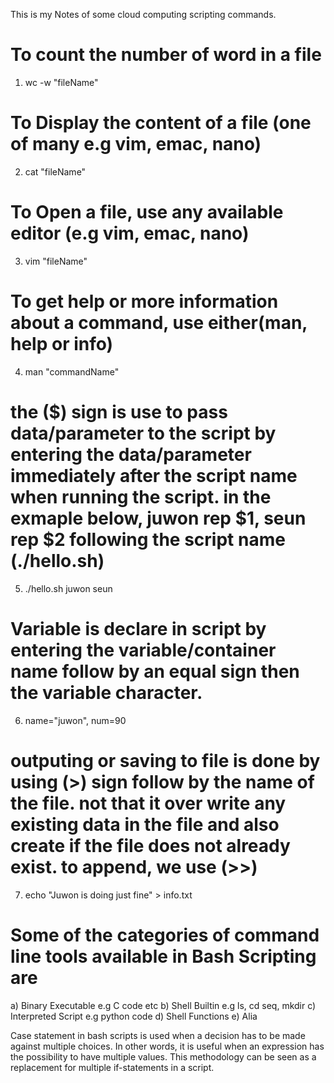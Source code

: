 This is my Notes of some cloud computing scripting commands.
# To count the number of word in a file
1. wc -w "fileName"
# To Display the content of a file (one of many e.g vim, emac, nano)
2. cat "fileName"
# To Open a file, use any available editor (e.g vim, emac, nano)
3. vim "fileName"
# To get help or more information about a command, use either(man, help or info)
4. man "commandName"
# the ($) sign is use to pass data/parameter to the script by entering the data/parameter immediately after the script name when running the script. in the exmaple below, juwon rep $1, seun rep $2 following the script name (./hello.sh)
5. ./hello.sh juwon seun
# Variable is declare in script by entering the variable/container name follow by an equal sign then the variable character.
6. name="juwon", num=90
# outputing or saving to file is done by using (>) sign follow by the name of the file. not that it over write any existing data in the file and also create if the file does not already exist. to append, we use (>>)
7. echo "Juwon is doing just fine" > info.txt
# Some of the categories of command line tools available in Bash Scripting are 
a) Binary Executable e.g C code etc
b) Shell Builtin e.g ls, cd seq, mkdir
c) Interpreted Script e.g python code
d) Shell Functions 
e) Alia
<!-- Case Statement -->
Case statement in bash scripts is used when a decision has to be made against multiple choices. In other words, it is useful when an expression has the possibility to have multiple values. This methodology can be seen as a replacement for multiple if-statements in a script.